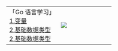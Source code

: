<table width=100%>
<tr>
<td width=49%>
<span>「Go 语言学习」</span><br/>
<a href="https://mp.weixin.qq.com/s/bhMITWL0mpBK49FvTE9PtA" target="_blank">1.变量</a><br/>
<a href="https://mp.weixin.qq.com/s/GKG3zmic_QJPQC0oBzRuyg" target="_blank">2.基础数据类型</a><br/>
<a href="https://mp.weixin.qq.com/s/DnKlvknT4f9NkI9Op2lcZA" target="_blank">2.基础数据类型</a><br/>
</td>

<td><img src="https://github-readme-stats.vercel.app/api?username=weirubo&show_icons=true&hide_title=true"/></td>
</tr>
</table>
